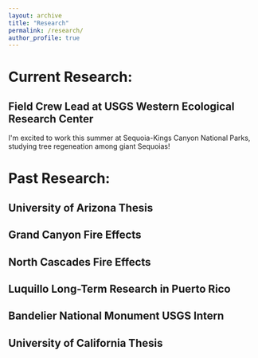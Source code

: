 ```yaml
---
layout: archive
title: "Research"
permalink: /research/
author_profile: true
---
```



# Current Research:

## Field Crew Lead at USGS Western Ecological Research Center

I'm excited to work this summer at Sequoia-Kings Canyon National Parks, studying tree regeneation among giant Sequoias!

# Past Research:

## University of Arizona Thesis

## Grand Canyon Fire Effects

## North Cascades Fire Effects

## Luquillo Long-Term Research in Puerto Rico

## Bandelier National Monument USGS Intern

## University of California Thesis
